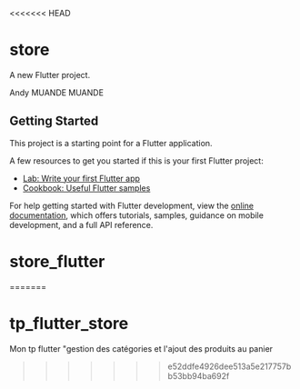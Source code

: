 <<<<<<< HEAD
# store

A new Flutter project.

Andy MUANDE MUANDE
## Getting Started

This project is a starting point for a Flutter application.

A few resources to get you started if this is your first Flutter project:

- [Lab: Write your first Flutter app](https://docs.flutter.dev/get-started/codelab)
- [Cookbook: Useful Flutter samples](https://docs.flutter.dev/cookbook)

For help getting started with Flutter development, view the
[online documentation](https://docs.flutter.dev/), which offers tutorials,
samples, guidance on mobile development, and a full API reference.
# store_flutter

<!-- fakestoreapi.com  pour les api fictive -->
=======
# tp_flutter_store
Mon tp flutter "gestion des catégories et l'ajout des produits au panier
>>>>>>> e52ddfe4926dee513a5e217757bb53bb94ba692f
